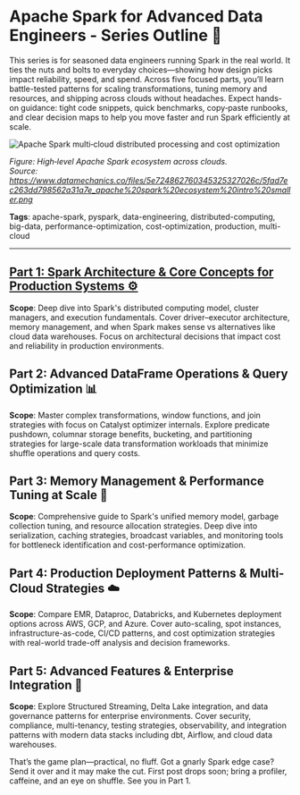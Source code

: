 # Apache Spark for Advanced Data Engineers - Series Outline 🚀

This series is for seasoned data engineers running Spark in the real world. It ties the nuts and bolts to everyday choices—showing how design picks impact reliability, speed, and spend. Across five focused parts, you’ll learn battle-tested patterns for scaling transformations, tuning memory and resources, and shipping across clouds without headaches. Expect hands-on guidance: tight code snippets, quick benchmarks, copy‑paste runbooks, and clear decision maps to help you move faster and run Spark efficiently at scale.

![Apache Spark multi‑cloud distributed processing and cost optimization](https://www.datamechanics.co/files/5e724862760345325327026c/5fad7ec263dd798562a31a7e_apache%20spark%20ecosystem%20intro%20smaller.png)

*Figure: High‑level Apache Spark ecosystem across clouds.*<br>
*Source: https://www.datamechanics.co/files/5e724862760345325327026c/5fad7ec263dd798562a31a7e_apache%20spark%20ecosystem%20intro%20smaller.png*

**Tags**: apache-spark, pyspark, data-engineering, distributed-computing, big-data, performance-optimization, cost-optimization, production, multi-cloud

---

## [Part 1: Spark Architecture & Core Concepts for Production Systems ⚙️](./02%29%20Spark%20Architecture%20%26%20Core%20Concepts%20for%20Production%20Systems.md)
**Scope**: Deep dive into Spark's distributed computing model, cluster managers, and execution fundamentals. Cover driver–executor architecture, memory management, and when Spark makes sense vs alternatives like cloud data warehouses. Focus on architectural decisions that impact cost and reliability in production environments.

## Part 2: Advanced DataFrame Operations & Query Optimization 📊  
**Scope**: Master complex transformations, window functions, and join strategies with focus on Catalyst optimizer internals. Explore predicate pushdown, columnar storage benefits, bucketing, and partitioning strategies for large-scale data transformation workloads that minimize shuffle operations and query costs.

## Part 3: Memory Management & Performance Tuning at Scale 🔧
**Scope**: Comprehensive guide to Spark's unified memory model, garbage collection tuning, and resource allocation strategies. Deep dive into serialization, caching strategies, broadcast variables, and monitoring tools for bottleneck identification and cost-performance optimization.

## Part 4: Production Deployment Patterns & Multi-Cloud Strategies ☁️
**Scope**: Compare EMR, Dataproc, Databricks, and Kubernetes deployment options across AWS, GCP, and Azure. Cover auto-scaling, spot instances, infrastructure-as-code, CI/CD patterns, and cost optimization strategies with real-world trade-off analysis and decision frameworks.

## Part 5: Advanced Features & Enterprise Integration 🏢
**Scope**: Explore Structured Streaming, Delta Lake integration, and data governance patterns for enterprise environments. Cover security, compliance, multi-tenancy, testing strategies, observability, and integration patterns with modern data stacks including dbt, Airflow, and cloud data warehouses.

That’s the game plan—practical, no fluff. Got a gnarly Spark edge case? Send it over and it may make the cut. First post drops soon; bring a profiler, caffeine, and an eye on shuffle. See you in Part 1.